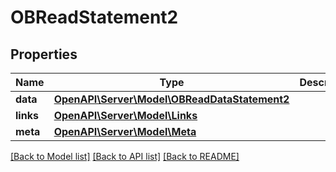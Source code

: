 # OBReadStatement2

## Properties
Name | Type | Description | Notes
------------ | ------------- | ------------- | -------------
**data** | [**OpenAPI\Server\Model\OBReadDataStatement2**](OBReadDataStatement2.md) |  | 
**links** | [**OpenAPI\Server\Model\Links**](Links.md) |  | [optional] 
**meta** | [**OpenAPI\Server\Model\Meta**](Meta.md) |  | [optional] 

[[Back to Model list]](../README.md#documentation-for-models) [[Back to API list]](../README.md#documentation-for-api-endpoints) [[Back to README]](../README.md)


